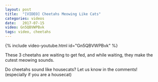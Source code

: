 ```yaml
---
layout: post
title:  "[VIDEO] Cheetahs Meowing Like Cats"
categories: videos
date:   2017-07-15
video: Gn5QBVWPBvk
tags: video, cheetahs
---
```


{% include video-youtube.html id="Gn5QBVWPBvk" %}
<br/>

These 3 cheetahs are waiting to get fed, and while waiting, they make the cutest
meowing sounds.

Do cheetahs sound like housecats?  Let us know in the comments! (especially if you are a housecat)


